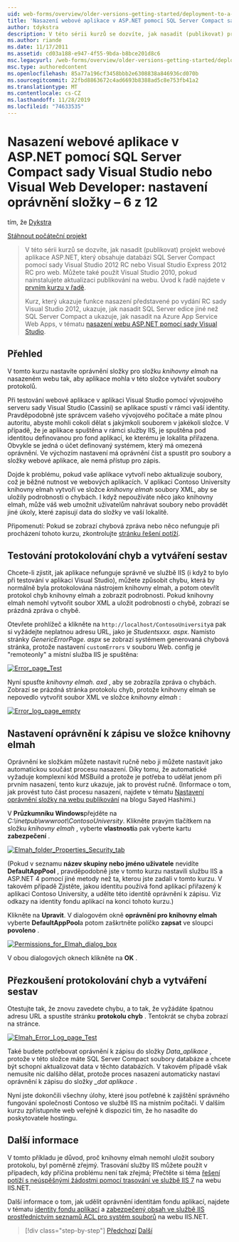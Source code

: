 ```yaml
---
uid: web-forms/overview/older-versions-getting-started/deployment-to-a-hosting-provider/deployment-to-a-hosting-provider-setting-folder-permissions-6-of-12
title: 'Nasazení webové aplikace v ASP.NET pomocí SQL Server Compact sady Visual Studio nebo Visual Web Developer: nastavení oprávnění složky – 6 z 12 | Microsoft Docs'
author: tdykstra
description: V této sérii kurzů se dozvíte, jak nasadit (publikovat) projekt webové aplikace ASP.NET, který obsahuje databázi SQL Server Compact pomocí sady Visual Stu...
ms.author: riande
ms.date: 11/17/2011
ms.assetid: cd03a188-e947-4f55-9bda-b8bce201d8c6
msc.legacyurl: /web-forms/overview/older-versions-getting-started/deployment-to-a-hosting-provider/deployment-to-a-hosting-provider-setting-folder-permissions-6-of-12
msc.type: authoredcontent
ms.openlocfilehash: 85a77a196cf3458bbb2e6308838a846936cd070b
ms.sourcegitcommit: 22fbd8863672c4ad6693b8388ad5c8e753fb41a2
ms.translationtype: MT
ms.contentlocale: cs-CZ
ms.lasthandoff: 11/28/2019
ms.locfileid: "74633535"
---
```

# <a name="deploying-an-aspnet-web-application-with-sql-server-compact-using-visual-studio-or-visual-web-developer-setting-folder-permissions---6-of-12"></a>Nasazení webové aplikace v ASP.NET pomocí SQL Server Compact sady Visual Studio nebo Visual Web Developer: nastavení oprávnění složky – 6 z 12

tím, že [Dykstra](https://github.com/tdykstra)

[Stáhnout počáteční projekt](https://code.msdn.microsoft.com/Deploying-an-ASPNET-Web-4e31366b)

> V této sérii kurzů se dozvíte, jak nasadit (publikovat) projekt webové aplikace ASP.NET, který obsahuje databázi SQL Server Compact pomocí sady Visual Studio 2012 RC nebo Visual Studio Express 2012 RC pro web. Můžete také použít Visual Studio 2010, pokud nainstalujete aktualizaci publikování na webu. Úvod k řadě najdete v [prvním kurzu v řadě](deployment-to-a-hosting-provider-introduction-1-of-12.md).
> 
> Kurz, který ukazuje funkce nasazení představené po vydání RC sady Visual Studio 2012, ukazuje, jak nasadit SQL Server edice jiné než SQL Server Compact a ukazuje, jak nasadit na Azure App Service Web Apps, v tématu [nasazení webu ASP.NET pomocí sady Visual Studio](../../deployment/visual-studio-web-deployment/introduction.md).

## <a name="overview"></a>Přehled

V tomto kurzu nastavíte oprávnění složky pro složku *knihovny elmah* na nasazeném webu tak, aby aplikace mohla v této složce vytvářet soubory protokolů.

Při testování webové aplikace v aplikaci Visual Studio pomocí vývojového serveru sady Visual Studio (Cassini) se aplikace spustí v rámci vaší identity. Pravděpodobně jste správcem vašeho vývojového počítače a máte plnou autoritu, abyste mohli cokoli dělat s jakýmkoli souborem v jakékoli složce. V případě, že je aplikace spuštěna v rámci služby IIS, je spuštěna pod identitou definovanou pro fond aplikací, ke kterému je lokalita přiřazena. Obvykle se jedná o účet definovaný systémem, který má omezená oprávnění. Ve výchozím nastavení má oprávnění číst a spustit pro soubory a složky webové aplikace, ale nemá přístup pro zápis.

Dojde k problému, pokud vaše aplikace vytvoří nebo aktualizuje soubory, což je běžné nutnost ve webových aplikacích. V aplikaci Contoso University knihovny elmah vytvoří ve složce *knihovny elmah* soubory XML, aby se uložily podrobnosti o chybách. I když nepoužíváte něco jako knihovny elmah, může váš web umožnit uživatelům nahrávat soubory nebo provádět jiné úkoly, které zapisují data do složky ve vaší lokalitě.

Připomenutí: Pokud se zobrazí chybová zpráva nebo něco nefunguje při procházení tohoto kurzu, zkontrolujte [stránku řešení potíží](deployment-to-a-hosting-provider-creating-and-installing-deployment-packages-12-of-12.md).

## <a name="testing-error-logging-and-reporting"></a>Testování protokolování chyb a vytváření sestav

Chcete-li zjistit, jak aplikace nefunguje správně ve službě IIS (i když to bylo při testování v aplikaci Visual Studio), můžete způsobit chybu, která by normálně byla protokolována nástrojem knihovny elmah, a potom otevřít protokol chyb knihovny elmah a zobrazit podrobnosti. Pokud knihovny elmah nemohl vytvořit soubor XML a uložit podrobnosti o chybě, zobrazí se prázdná zpráva o chybě.

Otevřete prohlížeč a klikněte na `http://localhost/ContosoUniversity`a pak si vyžádejte neplatnou adresu URL, jako je *Studentsxxx. aspx*. Namísto stránky *GenericErrorPage. aspx* se zobrazí systémem generovaná chybová stránka, protože nastavení `customErrors` v souboru Web. config je "remoteonly" a místní služba IIS je spuštěna:

[![Error_page_Test](deployment-to-a-hosting-provider-setting-folder-permissions-6-of-12/_static/image2.png)](deployment-to-a-hosting-provider-setting-folder-permissions-6-of-12/_static/image1.png)

Nyní spusťte *knihovny elmah. axd* , aby se zobrazila zpráva o chybách. Zobrazí se prázdná stránka protokolu chyb, protože knihovny elmah se nepovedlo vytvořit soubor XML ve složce *knihovny elmah* :

[![Error_log_page_empty](deployment-to-a-hosting-provider-setting-folder-permissions-6-of-12/_static/image4.png)](deployment-to-a-hosting-provider-setting-folder-permissions-6-of-12/_static/image3.png)

## <a name="setting-write-permission-on-the-elmah-folder"></a>Nastavení oprávnění k zápisu ve složce knihovny elmah

Oprávnění ke složkám můžete nastavit ručně nebo ji můžete nastavit jako automatickou součást procesu nasazení. Díky tomu, že automatické vyžaduje komplexní kód MSBuild a protože je potřeba to udělat jenom při prvním nasazení, tento kurz ukazuje, jak to provést ručně. (Informace o tom, jak provést tuto část procesu nasazení, najdete v tématu [Nastavení oprávnění složky na webu publikování](http://sedodream.com/2011/11/08/SettingFolderPermissionsOnWebPublish.aspx) na blogu Sayed Hashimi.)

V **Průzkumníku Windows**přejděte na *C:\inetpub\wwwroot\ContosoUniversity*. Klikněte pravým tlačítkem na složku *knihovny elmah* , vyberte **vlastnosti**a pak vyberte kartu **zabezpečení** .

[![Elmah_folder_Properties_Security_tab](deployment-to-a-hosting-provider-setting-folder-permissions-6-of-12/_static/image6.png)](deployment-to-a-hosting-provider-setting-folder-permissions-6-of-12/_static/image5.png)

(Pokud v seznamu **název skupiny nebo jméno uživatele** nevidíte **DefaultAppPool** , pravděpodobně jste v tomto kurzu nastavili službu IIS a ASP.NET 4 pomocí jiné metody než ta, kterou jste zadali v tomto kurzu. V takovém případě Zjistěte, jakou identitu používá fond aplikací přiřazený k aplikaci Contoso University, a udělte této identitě oprávnění k zápisu. Viz odkazy na identity fondu aplikací na konci tohoto kurzu.)

Klikněte na **Upravit**. V dialogovém okně **oprávnění pro knihovny elmah** vyberte **DefaultAppPool**a potom zaškrtněte políčko **zapsat** ve sloupci **povoleno** .

[![Permissions_for_Elmah_dialog_box](deployment-to-a-hosting-provider-setting-folder-permissions-6-of-12/_static/image8.png)](deployment-to-a-hosting-provider-setting-folder-permissions-6-of-12/_static/image7.png)

V obou dialogových oknech klikněte na **OK** .

## <a name="retesting-error-logging-and-reporting"></a>Přezkoušení protokolování chyb a vytváření sestav

Otestujte tak, že znovu zavedete chybu, a to tak, že vyžádáte špatnou adresu URL a spustíte stránku **protokolu chyb** . Tentokrát se chyba zobrazí na stránce.

[![Elmah_Error_Log_page_Test](deployment-to-a-hosting-provider-setting-folder-permissions-6-of-12/_static/image10.png)](deployment-to-a-hosting-provider-setting-folder-permissions-6-of-12/_static/image9.png)

Také budete potřebovat oprávnění k zápisu do složky *Data\_aplikace* , protože v této složce máte SQL Server Compact soubory databáze a chcete být schopni aktualizovat data v těchto databázích. V takovém případě však nemusíte nic dalšího dělat, protože proces nasazení automaticky nastaví oprávnění k zápisu do složky *\_dat aplikace* .

Nyní jste dokončili všechny úlohy, které jsou potřebné k zajištění správného fungování společnosti Contoso ve službě IIS na místním počítači. V dalším kurzu zpřístupníte web veřejně k dispozici tím, že ho nasadíte do poskytovatele hostingu.

## <a name="more-information"></a>Další informace

V tomto příkladu je důvod, proč knihovny elmah nemohl uložit soubory protokolu, byl poměrně zřejmý. Trasování služby IIS můžete použít v případech, kdy příčina problému není tak zřejmá; Přečtěte si téma [řešení potíží s neúspěšnými žádostmi pomocí trasování ve službě IIS 7](https://www.iis.net/learn/troubleshoot/using-failed-request-tracing/troubleshooting-failed-requests-using-tracing-in-iis) na webu IIS.NET.

Další informace o tom, jak udělit oprávnění identitám fondu aplikací, najdete v tématu [identity fondu aplikací](https://www.iis.net/learn/manage/configuring-security/application-pool-identities) a [zabezpečený obsah ve službě IIS prostřednictvím seznamů ACL pro systém souborů](https://www.iis.net/learn/get-started/planning-for-security/secure-content-in-iis-through-file-system-acls) na webu IIS.NET.

> [!div class="step-by-step"]
> [Předchozí](deployment-to-a-hosting-provider-deploying-to-iis-as-a-test-environment-5-of-12.md)
> [Další](deployment-to-a-hosting-provider-deploying-to-the-production-environment-7-of-12.md)
